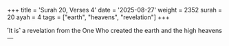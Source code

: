 +++
title = 'Surah 20, Verses 4'
date = '2025-08-27'
weight = 2352
surah = 20
ayah = 4
tags = ["earth", "heavens", "revelation"]
+++

˹It is˺ a revelation from the One Who created the earth and the high heavens—